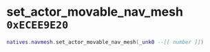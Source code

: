 # set_actor_movable_nav_mesh `0xECEE9E20`

```lua
natives.navmesh.set_actor_movable_nav_mesh(_unk0 --[[ number ]])
```